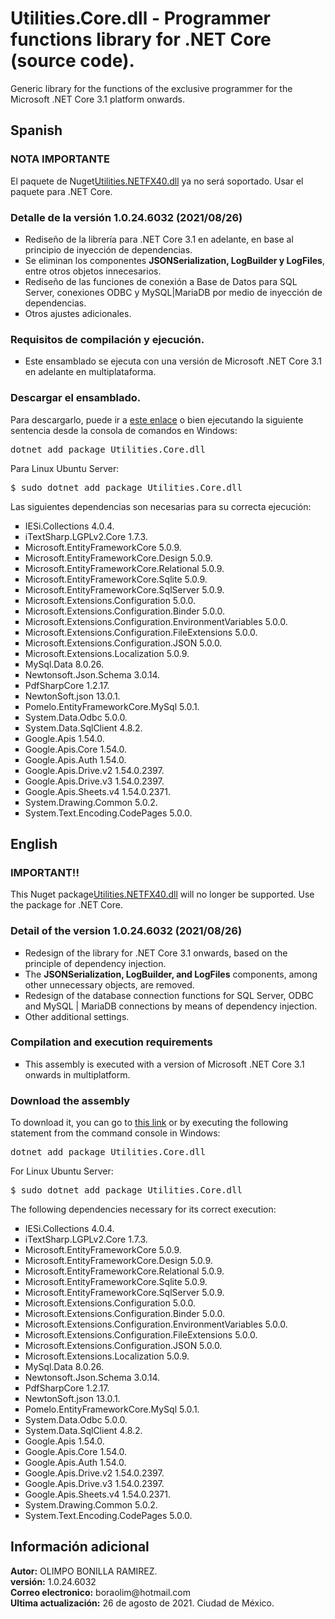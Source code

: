 <h1>Utilities.Core.dll - Programmer functions library for .NET Core (source code).</h1>
Generic library for the functions of the exclusive programmer for the Microsoft .NET Core 3.1 platform onwards.

<h2>Spanish</h2>

<h3>NOTA IMPORTANTE</h3>
<p>El paquete de Nuget<a href="https://www.nuget.org/packages/Utilities.NETFX40.dll/">Utilities.NETFX40.dll</a> ya no será soportado. Usar el paquete para .NET Core.</p>

<h3>Detalle de la versi&oacute;n 1.0.24.6032 (2021/08/26)</h3>
<ul type="square">
  <li>Rediseño de la librería para .NET Core 3.1 en adelante, en base al principio de inyección de dependencias.</li>
  <li>Se eliminan los componentes <strong>JSONSerialization, LogBuilder y LogFiles</strong>, entre otros objetos innecesarios.</li>
  <li>Rediseño de las funciones de conexión a Base de Datos para SQL Server, conexiones ODBC y MySQL|MariaDB por medio de inyecci&oacute;n de dependencias.</li>
  <li>Otros ajustes adicionales.</li>
 </ul>

<h3>Requisitos de compilaci&oacute;n y ejecuci&oacute;n.</h3>
<ul type="square">
  <li>Este ensamblado se ejecuta con una versi&oacute;n de Microsoft .NET Core 3.1 en adelante en multiplataforma.</li>
</ul>

<h3>Descargar el ensamblado.</h3>
<p>Para descargarlo, puede ir a <a href="https://www.nuget.org/packages/Utilities.Core.dll/">este enlace</a> o bien ejecutando la siguiente sentencia desde la consola de comandos en Windows:</p>

<pre>dotnet add package Utilities.Core.dll</pre>

<p>Para Linux Ubuntu Server:</p>
<pre>$ sudo dotnet add package Utilities.Core.dll</pre>

<p>Las siguientes dependencias son necesarias para su correcta ejecuci&oacute;n:</p>

<ul type="square">
  <li>IESi.Collections 4.0.4.</li>
  <li>iTextSharp.LGPLv2.Core 1.7.3.</li>
  <li>Microsoft.EntityFrameworkCore 5.0.9.</li>
  <li>Microsoft.EntityFrameworkCore.Design 5.0.9.</li>
  <li>Microsoft.EntityFrameworkCore.Relational 5.0.9.</li>
  <li>Microsoft.EntityFrameworkCore.Sqlite 5.0.9.</li>
  <li>Microsoft.EntityFrameworkCore.SqlServer 5.0.9.</li>
  <li>Microsoft.Extensions.Configuration 5.0.0.</li>
  <li>Microsoft.Extensions.Configuration.Binder 5.0.0.</li>
  <li>Microsoft.Extensions.Configuration.EnvironmentVariables 5.0.0.</li>
  <li>Microsoft.Extensions.Configuration.FileExtensions 5.0.0.</li>
  <li>Microsoft.Extensions.Configuration.JSON 5.0.0.</li>
  <li>Microsoft.Extensions.Localization 5.0.9.</li>
  <li>MySql.Data 8.0.26.</li>
  <li>Newtonsoft.Json.Schema 3.0.14.</li>
  <li>PdfSharpCore 1.2.17.</li>
  <li>NewtonSoft.json 13.0.1.</li>
  <li>Pomelo.EntityFrameworkCore.MySql 5.0.1.</li>
  <li>System.Data.Odbc 5.0.0.</li>
  <li>System.Data.SqlClient 4.8.2.</li>
  <li>Google.Apis 1.54.0.</li>
  <li>Google.Apis.Core 1.54.0.</li>
  <li>Google.Apis.Auth 1.54.0.</li>
  <li>Google.Apis.Drive.v2 1.54.0.2397.</li>
  <li>Google.Apis.Drive.v3 1.54.0.2397.</li>
  <li>Google.Apis.Sheets.v4 1.54.0.2371.</li>
  <li>System.Drawing.Common 5.0.2.</li>
  <li>System.Text.Encoding.CodePages 5.0.0.</li>
</ul>

<h2>English</h2>

<h3>IMPORTANT!!</h3>
<p>This Nuget package<a href="https://www.nuget.org/packages/Utilities.NETFX40.dll/">Utilities.NETFX40.dll</a> will no longer be supported. Use the package for .NET Core.</p>

<h3>Detail of the version 1.0.24.6032 (2021/08/26)</h3>
<ul type="square">
  <li>Redesign of the library for .NET Core 3.1 onwards, based on the principle of dependency injection.</li>
  <li>The <strong>JSONSerialization, LogBuilder, and LogFiles</strong> components, among other unnecessary objects, are removed.</li>
  <li>Redesign of the database connection functions for SQL Server, ODBC and MySQL | MariaDB connections by means of dependency injection.</li>
  <li>Other additional settings.</li>
</ul>

<h3>Compilation and execution requirements</h3>
<ul type="square">
  <li>This assembly is executed with a version of Microsoft .NET Core 3.1 onwards in multiplatform.</li>
</ul>

<h3>Download the assembly</h3>
<p>To download it, you can go to <a href="https://www.nuget.org/packages/Utilities.Core.dll/">this link</a> or by executing the following statement from the command console in Windows:</p>

<pre>dotnet add package Utilities.Core.dll</pre>

<p>For Linux Ubuntu Server:</p>
<pre>$ sudo dotnet add package Utilities.Core.dll</pre>

<p>The following dependencies necessary for its correct execution:</p>

<ul type="square">
  <li>IESi.Collections 4.0.4.</li>
  <li>iTextSharp.LGPLv2.Core 1.7.3.</li>
  <li>Microsoft.EntityFrameworkCore 5.0.9.</li>
  <li>Microsoft.EntityFrameworkCore.Design 5.0.9.</li>
  <li>Microsoft.EntityFrameworkCore.Relational 5.0.9.</li>
  <li>Microsoft.EntityFrameworkCore.Sqlite 5.0.9.</li>
  <li>Microsoft.EntityFrameworkCore.SqlServer 5.0.9.</li>
  <li>Microsoft.Extensions.Configuration 5.0.0.</li>
  <li>Microsoft.Extensions.Configuration.Binder 5.0.0.</li>
  <li>Microsoft.Extensions.Configuration.EnvironmentVariables 5.0.0.</li>
  <li>Microsoft.Extensions.Configuration.FileExtensions 5.0.0.</li>
  <li>Microsoft.Extensions.Configuration.JSON 5.0.0.</li>
  <li>Microsoft.Extensions.Localization 5.0.9.</li>
  <li>MySql.Data 8.0.26.</li>
  <li>Newtonsoft.Json.Schema 3.0.14.</li>
  <li>PdfSharpCore 1.2.17.</li>
  <li>NewtonSoft.json 13.0.1.</li>
  <li>Pomelo.EntityFrameworkCore.MySql 5.0.1.</li>
  <li>System.Data.Odbc 5.0.0.</li>
  <li>System.Data.SqlClient 4.8.2.</li>
  <li>Google.Apis 1.54.0.</li>
  <li>Google.Apis.Core 1.54.0.</li>
  <li>Google.Apis.Auth 1.54.0.</li>
  <li>Google.Apis.Drive.v2 1.54.0.2397.</li>
  <li>Google.Apis.Drive.v3 1.54.0.2397.</li>
  <li>Google.Apis.Sheets.v4 1.54.0.2371.</li>
  <li>System.Drawing.Common 5.0.2.</li>
  <li>System.Text.Encoding.CodePages 5.0.0.</li>
</ul>

<h2>Información adicional</h2>
<strong>Autor:</strong> OLIMPO BONILLA RAMIREZ.<br/>
<strong>versi&oacute;n:</strong> 1.0.24.6032 <br/>
<strong>Correo electronico:</strong> boraolim@hotmail.com <br />
<strong>Ultima actualización:</strong> 26 de agosto de 2021. Ciudad de M&eacute;xico.
